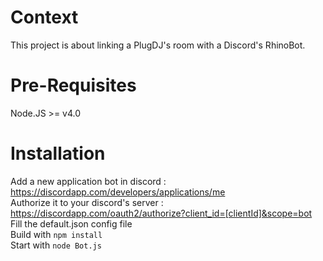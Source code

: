 Context
=======
This project is about linking a PlugDJ's room with a Discord's RhinoBot.

Pre-Requisites
==============
Node.JS >= v4.0

Installation
============
Add a new application bot in discord : https://discordapp.com/developers/applications/me<br/>
Authorize it to your discord's server : https://discordapp.com/oauth2/authorize?client_id=[clientId]&scope=bot<br/>
Fill the default.json config file<br/>
Build with `npm install`<br/>
Start with `node Bot.js`
